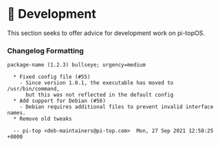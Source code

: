# 👷 Development

This section seeks to offer advice for development work on pi-topOS.

### Changelog Formatting

    package-name (1.2.3) bullseye; urgency=medium

      * Fixed config file (#55)
        - Since version 1.0.1, the executable has moved to /usr/bin/command,
          but this was not reflected in the default config
      * Add support for Debian (#56)
        - Debian requires additional files to prevent invalid interface names.
      * Remove old tweaks

      -- pi-top <deb-maintainers@pi-top.com>  Mon, 27 Sep 2021 12:58:25 +0000
